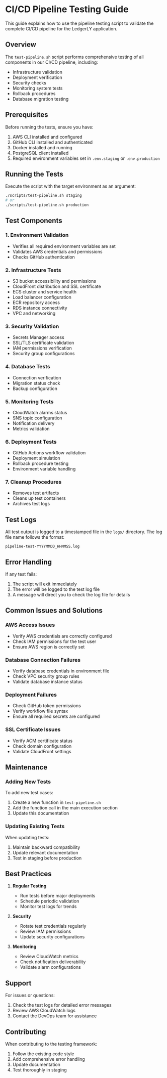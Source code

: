 # CI/CD Pipeline Testing Guide

This guide explains how to use the pipeline testing script to validate the complete CI/CD pipeline for the LedgerLY application.

## Overview

The `test-pipeline.sh` script performs comprehensive testing of all components in our CI/CD pipeline, including:

- Infrastructure validation
- Deployment verification
- Security checks
- Monitoring system tests
- Rollback procedures
- Database migration testing

## Prerequisites

Before running the tests, ensure you have:

1. AWS CLI installed and configured
2. GitHub CLI installed and authenticated
3. Docker installed and running
4. PostgreSQL client installed
5. Required environment variables set in `.env.staging` or `.env.production`

## Running the Tests

Execute the script with the target environment as an argument:

```bash
./scripts/test-pipeline.sh staging
# or
./scripts/test-pipeline.sh production
```

## Test Components

### 1. Environment Validation
- Verifies all required environment variables are set
- Validates AWS credentials and permissions
- Checks GitHub authentication

### 2. Infrastructure Tests
- S3 bucket accessibility and permissions
- CloudFront distribution and SSL certificate
- ECS cluster and service health
- Load balancer configuration
- ECR repository access
- RDS instance connectivity
- VPC and networking

### 3. Security Validation
- Secrets Manager access
- SSL/TLS certificate validation
- IAM permissions verification
- Security group configurations

### 4. Database Tests
- Connection verification
- Migration status check
- Backup configuration

### 5. Monitoring Tests
- CloudWatch alarms status
- SNS topic configuration
- Notification delivery
- Metrics validation

### 6. Deployment Tests
- GitHub Actions workflow validation
- Deployment simulation
- Rollback procedure testing
- Environment variable handling

### 7. Cleanup Procedures
- Removes test artifacts
- Cleans up test containers
- Archives test logs

## Test Logs

All test output is logged to a timestamped file in the `logs/` directory. The log file name follows the format:
```
pipeline-test-YYYYMMDD_HHMMSS.log
```

## Error Handling

If any test fails:
1. The script will exit immediately
2. The error will be logged to the test log file
3. A message will direct you to check the log file for details

## Common Issues and Solutions

### AWS Access Issues
- Verify AWS credentials are correctly configured
- Check IAM permissions for the test user
- Ensure AWS region is correctly set

### Database Connection Failures
- Verify database credentials in environment file
- Check VPC security group rules
- Validate database instance status

### Deployment Failures
- Check GitHub token permissions
- Verify workflow file syntax
- Ensure all required secrets are configured

### SSL Certificate Issues
- Verify ACM certificate status
- Check domain configuration
- Validate CloudFront settings

## Maintenance

### Adding New Tests
To add new test cases:
1. Create a new function in `test-pipeline.sh`
2. Add the function call in the main execution section
3. Update this documentation

### Updating Existing Tests
When updating tests:
1. Maintain backward compatibility
2. Update relevant documentation
3. Test in staging before production

## Best Practices

1. **Regular Testing**
   - Run tests before major deployments
   - Schedule periodic validation
   - Monitor test logs for trends

2. **Security**
   - Rotate test credentials regularly
   - Review IAM permissions
   - Update security configurations

3. **Monitoring**
   - Review CloudWatch metrics
   - Check notification deliverability
   - Validate alarm configurations

## Support

For issues or questions:
1. Check the test logs for detailed error messages
2. Review AWS CloudWatch logs
3. Contact the DevOps team for assistance

## Contributing

When contributing to the testing framework:
1. Follow the existing code style
2. Add comprehensive error handling
3. Update documentation
4. Test thoroughly in staging 
